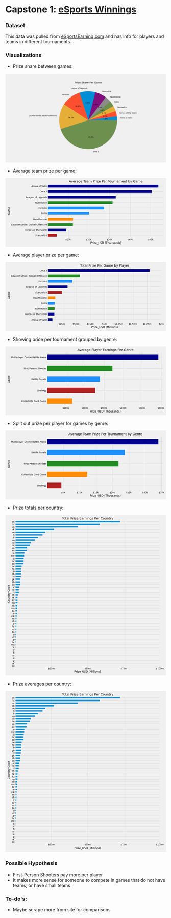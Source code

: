 # Capstone 1: [eSports Winnings](https://www.kaggle.com/jackdaoud/esports-earnings-for-players-teams-by-game)

### Dataset

This data was pulled from [eSportsEarning.com](https://www.esportsearnings.com/) and has info for players and teams in different tournaments.

### Visualizations

* Prize share between games:

![Prize Share](images/pie_prize_share.png)

* Average team prize per game:

![Prize per team](images/average_team_prize_per_game.png)

* Average player prize per game:

![Prize per player](images/barh_players_prize_per_game.png)

* Showing price per tournament grouped by genre:

![Genre Players](images/barh_players_prize_per_genre.png)

* Split out prize per player for games by genre:

![Prize per player](images/avg_prize_per_team_by_genre.png)

* Prize totals per country:

![Prize per country](images/barh_conrties_prize_total.png)

* Prize averages per country:

![Prize total per country](images/barh_conrties_prize_total.png)

### Possible Hypothesis

* First-Person Shooters pay more per player
* It makes more sense for someone to compete in games that do not have teams, or have small teams

### To-do's:

* Maybe scrape more from site for comparisons
